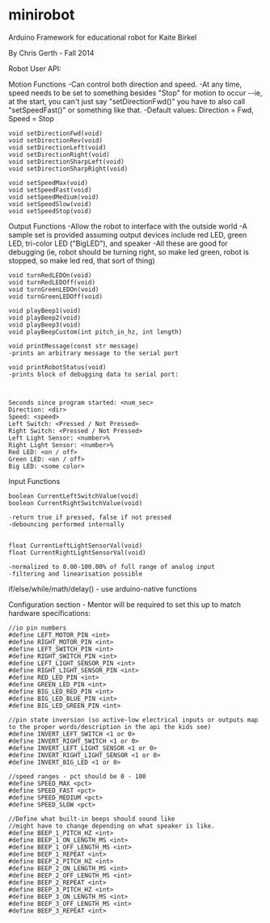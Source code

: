minirobot
=========

Arduino Framework for educational robot for Kaite Birkel

By Chris Gerth - Fall 2014

Robot User API:

Motion Functions 
-Can control both direction and speed.
-At any time, speed needs to be set to something besides "Stop" for motion to occur
--ie, at the start, you can't just say "setDirectionFwd()" you have to also call "setSpeedFast()" or something like that.
-Default values: Direction = Fwd, Speed = Stop
~~~~~~~~~~~~~~~~~~~~~~~~~~~~~~~~~~~~~~~~~~~~~~~~~~~~~~~~~~~~~~~~~~~~~~~~~~~
void setDirectionFwd(void)
void setDirectionRev(void)
void setDirectionLeft(void)
void setDirectionRight(void)
void setDirectionSharpLeft(void)
void setDirectionSharpRight(void)

void setSpeedMax(void)
void setSpeedFast(void)
void setSpeedMedium(void)
void setSpeedSlow(void)
void setSpeedStop(void)
~~~~~~~~~~~~~~~~~~~~~~~~~~~~~~~~~~~~~~~~~~~~~~~~~~~~~~~~~~~~~~~~~~~~~~~~~~~


Output Functions
-Allow the robot to interface with the outside world
-A sample set is provided assuming output devices include red LED, green LED, tri-color LED ("BigLED"), and speaker
-All these are good for debugging (ie, robot should be turning right, so make led green, robot is stopped, so make led red, that sort of thing)
~~~~~~~~~~~~~~~~~~~~~~~~~~~~~~~~~~~~~~~~~~~~~~~~~~~~~~~~~~~~~~~~~~~~~~~~~~~
void turnRedLEDOn(void)
void turnRedLEDOff(void)
void turnGreenLEDOn(void)
void turnGreenLEDOff(void)
  
void playBeep1(void)
void playBeep2(void)
void playBeep3(void)
void playBeepCustom(int pitch_in_hz, int length)

void printMessage(const str message)
-prints an arbitrary message to the serial port

void printRobotStatus(void)
-prints block of debugging data to serial port:



Seconds since program started: <num_sec>
Direction: <dir>
Speed: <speed>
Left Switch: <Pressed / Not Pressed>
Right Switch: <Pressed / Not Pressed>
Left Light Sensor: <number>%
Right Light Sensor: <number>%
Red LED: <on / off>
Green LED: <on / off>
Big LED: <some color>

~~~~~~~~~~~~~~~~~~~~~~~~~~~~~~~~~~~~~~~~~~~~~~~~~~~~~~~~~~~~~~~~~~~~~~~~~~~



Input Functions
~~~~~~~~~~~~~~~~~~~~~~~~~~~~~~~~~~~~~~~~~~~~~~~~~~~~~~~~~~~~~~~~~~~~~~~~~~~
boolean CurrentLeftSwitchValue(void) 
boolean CurrentRightSwitchValue(void)

-return true if pressed, false if not pressed
-debouncing performed internally


float CurrentLeftLightSensorVal(void)
float CurrentRightLightSensorVal(void)

-normalized to 0.00-100.00% of full range of analog input
-filtering and linearisation possible
~~~~~~~~~~~~~~~~~~~~~~~~~~~~~~~~~~~~~~~~~~~~~~~~~~~~~~~~~~~~~~~~~~~~~~~~~~~


if/else/while/math/delay() - use arduino-native functions



Configuration section - Mentor will be required to set this up to match hardware specifications:
~~~~~~~~~~~~~~~~~~~~~~~~~~~~~~~~~~~~~~~~~~~~~~~~~~~~~~~~~~~~~~~~~~~~~~~~~~~
//io pin numbers
#define LEFT_MOTOR_PIN <int>
#define RIGHT_MOTOR_PIN <int>
#define LEFT_SWITCH_PIN <int>
#define RIGHT_SWITCH_PIN <int>
#define LEFT_LIGHT_SENSOR_PIN <int>
#define RIGHT_LIGHT_SENSOR_PIN <int>
#define RED_LED_PIN <int>
#define GREEN_LED_PIN <int>
#define BIG_LED_RED_PIN <int>
#define BIG_LED_BLUE_PIN <int>
#define BIG_LED_GREEN_PIN <int>

//pin state inversion (so active-low electrical inputs or outputs map to the proper words/description in the api the kids see)
#define INVERT_LEFT_SWITCH <1 or 0>
#define INVERT_RIGHT_SWITCH <1 or 0>
#define INVERT_LEFT_LIGHT_SENSOR <1 or 0>
#define INVERT_RIGHT_LIGHT_SENSOR <1 or 0>
#define INVERT_BIG_LED <1 or 0>

//speed ranges - pct should be 0 - 100
#define SPEED_MAX <pct>
#define SPEED_FAST <pct>
#define SPEED_MEDIUM <pct>
#define SPEED_SLOW <pct>

//Define what built-in beeps should sound like
//might have to change depending on what speaker is like.
#define BEEP_1_PITCH_HZ <int>
#define BEEP_1_ON_LENGTH_MS <int>
#define BEEP_1_OFF_LENGTH_MS <int>
#define BEEP_1_REPEAT <int>
#define BEEP_2_PITCH_HZ <int>
#define BEEP_2_ON_LENGTH_MS <int>
#define BEEP_2_OFF_LENGTH_MS <int>
#define BEEP_2_REPEAT <int>
#define BEEP_3_PITCH_HZ <int>
#define BEEP_3_ON_LENGTH_MS <int>
#define BEEP_3_OFF_LENGTH_MS <int>
#define BEEP_3_REPEAT <int>
~~~~~~~~~~~~~~~~~~~~~~~~~~~~~~~~~~~~~~~~~~~~~~~~~~~~~~~~~~~~~~~~~~~~~~~~~~~